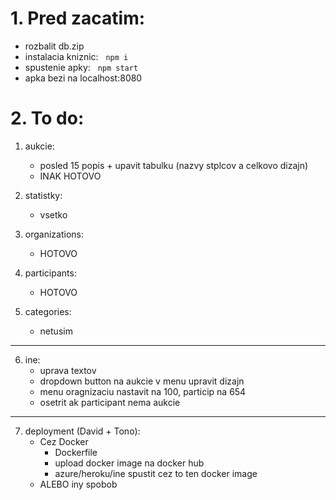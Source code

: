# 1. Pred zacatim:
 - rozbalit db.zip 
 - instalacia kniznic:
&nbsp; ```
       npm i
       ```
 - spustenie apky:
&nbsp; ```
       npm start
       ```
 - apka bezi na localhost:8080

# 2. To do:
1. aukcie:
    - posled 15 popis + upavit tabulku (nazvy stplcov a celkovo dizajn)
    - INAK HOTOVO
2. statistky:
    - vsetko

3. organizations:
   - HOTOVO

4. participants:
    - HOTOVO
5. categories:
    - netusim
---
6. ine:
    - uprava textov
    - dropdown button na aukcie v menu upravit dizajn
    - menu oragnizaciu nastavit na 100, particip na 654
    - osetrit ak participant nema aukcie
---
7. deployment (David + Tono):
    -  Cez Docker
        - Dockerfile
        - upload docker image na docker hub
        - azure/heroku/ine spustit cez to ten docker image 
    -  ALEBO iny spobob  
